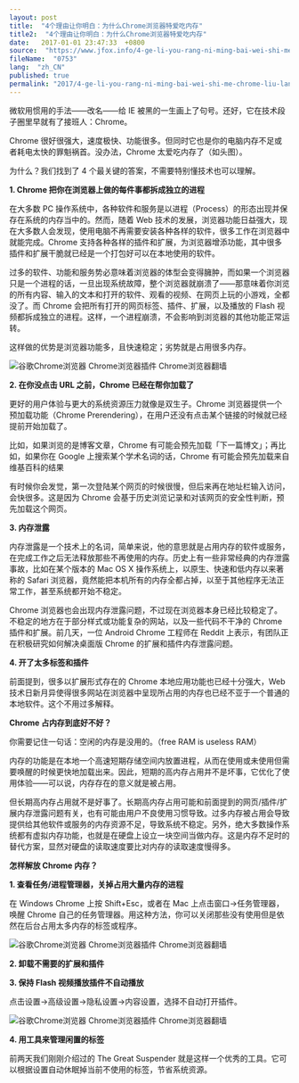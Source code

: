```yaml
---
layout: post
title:  "4个理由让你明白：为什么Chrome浏览器特爱吃内存"
title2:  "4个理由让你明白：为什么Chrome浏览器特爱吃内存"
date:   2017-01-01 23:47:33  +0800
source:  "https://www.jfox.info/4-ge-li-you-rang-ni-ming-bai-wei-shi-me-chrome-liu-lan-qi-te-ai-chi-na-cun.html"
fileName:  "0753"
lang:  "zh_CN"
published: true
permalink: "2017/4-ge-li-you-rang-ni-ming-bai-wei-shi-me-chrome-liu-lan-qi-te-ai-chi-na-cun.html"
---
```


微软用惯用的手法——改名——给 IE 被黑的一生画上了句号。还好，它在技术段子圈里早就有了接班人：Chrome。

Chrome 很好很强大，速度极快、功能很多。但同时它也是你的电脑内存不足或者耗电太快的罪魁祸首。没办法，Chrome 太爱吃内存了（如头图）。

为什么？我们找到了 4 个最关键的答案，不需要特别懂技术也可以理解。

**1. Chrome 把你在浏览器上做的每件事都拆成独立的进程**

在大多数 PC 操作系统中，各种软件和服务是以进程（Process）的形态出现并保存在系统的内存当中的。然而，随着 Web 技术的发展，浏览器功能日益强大，现在大多数人会发现，使用电脑不再需要安装各种各样的软件，很多工作在浏览器中就能完成。Chrome 支持各种各样的插件和扩展，为浏览器增添功能，其中很多插件和扩展干脆就已经是一个打包好可以在本地使用的软件。

过多的软件、功能和服务势必意味着浏览器的体型会变得臃肿，而如果一个浏览器只是一个进程的话，一旦出现系统故障，整个浏览器就崩溃了——那意味着你浏览的所有内容、输入的文本和打开的软件、观看的视频、在网页上玩的小游戏，全都没了。而 Chrome 会把所有打开的网页标签、插件、扩展，以及播放的 Flash 视频都拆成独立的进程。这样，一个进程崩溃，不会影响到浏览器的其他功能正常运转。

这样做的优势是浏览器功能多，且快速稳定；劣势就是占用很多内存。

![谷歌Chrome浏览器 Chrome浏览器插件 Chrome浏览器翻墙](19c79d7.png)

**2. 在你没点击 URL 之前，Chrome 已经在帮你加载了**

更好的用户体验与更大的系统资源压力就像是双生子。Chrome 浏览器提供一个预加载功能（Chrome Prerendering），在用户还没有点击某个链接的时候就已经提前开始加载了。

比如，如果浏览的是博客文章，Chrome 有可能会预先加载「下一篇博文」；再比如，如果你在 Google 上搜索某个学术名词的话，Chrome 有可能会预先加载来自维基百科的结果

有时候你会发觉，第一次登陆某个网页的时候很慢，但后来再在地址栏输入访问，会快很多。这是因为 Chrome 会基于历史浏览记录和对该网页的安全性判断，预先加载这个网页。

**3. 内存泄露**

内存泄露是一个技术上的名词，简单来说，他的意思就是占用内存的软件或服务，在完成工作之后无法释放那些不再使用的内存。历史上有一些非常经典的内存泄露事故，比如在某个版本的 Mac OS X 操作系统上，以原生、快速和低内存以来著称的 Safari 浏览器，竟然能把本机所有的内存全都占掉，以至于其他程序无法正常工作，甚至系统都开始不稳定。

Chrome 浏览器也会出现内存泄露问题，不过现在浏览器本身已经比较稳定了。不稳定的地方在于部分样式或功能复杂的网站，以及一些代码不干净的 Chrome 插件和扩展。前几天，一位 Android Chrome 工程师在 Reddit 上表示，有团队正在积极研究如何解决桌面版 Chrome 的扩展和插件内存泄露问题。

**4. 开了太多标签和插件**

前面提到，很多以扩展形式存在的 Chrome 本地应用功能也已经十分强大，Web 技术日新月异使得很多网站在浏览器中呈现所占用的内存也已经不亚于一个普通的本地软件。这个不用过多解释。

**Chrome 占内存到底好不好？**

你需要记住一句话：空闲的内存是没用的。（free RAM is useless RAM）

内存的功能是在本地一个高速短期存储空间内放置进程，从而在使用或未使用但需要唤醒的时候更快地加载出来。因此，短期的高内存占用并不是坏事，它优化了使用体验——可以说，内存存在的意义就是被占用。

但长期高内存占用就不是好事了。长期高内存占用可能和前面提到的网页/插件/扩展内存泄露问题有关，也有可能由用户不良使用习惯导致。过多内存被占用会导致提供给其他软件或服务的内存资源不足，导致系统不稳定。另外，绝大多数操作系统都有虚拟内存功能，也就是在硬盘上设立一块空间当做内存。这是内存不足时的替代方案，显然对硬盘的读取速度要比对内存的读取速度慢得多。

**怎样解放 Chrome 内存？**

**1. 查看任务/进程管理器，关掉占用大量内存的进程**

在 Windows Chrome 上按 Shift+Esc，或者在 Mac 上点击窗口→任务管理器，唤醒 Chrome 自己的任务管理器。用这种方法，你可以关闭那些没有使用但是依然在后台占用太多内存的标签或程序。

![谷歌Chrome浏览器 Chrome浏览器插件 Chrome浏览器翻墙](432de6a.png)

**2. 卸载不需要的扩展和插件**

**3. 保持 Flash 视频播放插件不自动播放**

点击设置→高级设置→隐私设置→内容设置，选择不自动打开插件。

![谷歌Chrome浏览器 Chrome浏览器插件 Chrome浏览器翻墙](c471ccf.png)

**4. 用工具来管理闲置的标签**

前两天我们刚刚介绍过的 The Great Suspender 就是这样一个优秀的工具。它可以根据设置自动休眠掉当前不使用的标签，节省系统资源。
